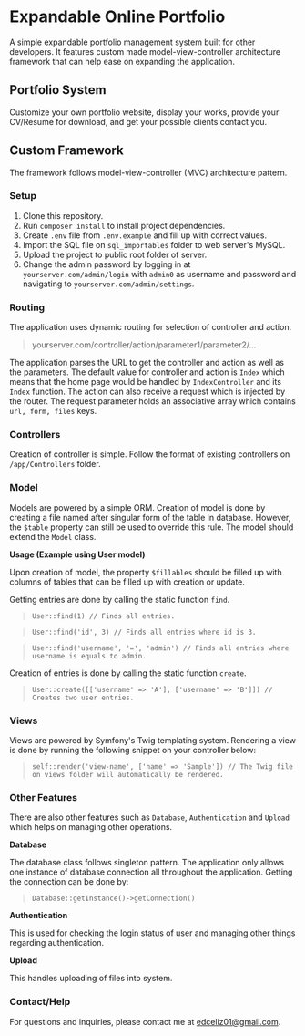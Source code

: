# Expandable Online Portfolio
A simple expandable portfolio management system built for other developers. It features custom made model-view-controller architecture framework that can help ease on expanding the application.

## Portfolio System
Customize your own portfolio website, display your works, provide your CV/Resume for download, and get your possible clients contact you.

## Custom Framework
The framework follows model-view-controller (MVC) architecture pattern.

### Setup
1. Clone this repository.
2. Run `composer install` to install project dependencies.
3. Create `.env` file from `.env.example` and fill up with correct values.
4. Import the SQL file on `sql_importables` folder to web server's MySQL.
5. Upload the project to public root folder of server.
6. Change the admin password by logging in at `yourserver.com/admin/login` with `admin0` as username and password and navigating to `yourserver.com/admin/settings`.

### Routing
The application uses dynamic routing for selection of controller and action.
> yourserver.com/controller/action/parameter1/parameter2/...

The application parses the URL to get the controller and action as well as the parameters. The default value for controller and action is `Index` which means that the home page would be handled by `IndexController` and its `Index` function. The action can also receive a request which is injected by the router. The request parameter holds an associative array which contains `url, form, files` keys.

### Controllers
Creation of controller is simple. Follow the format of existing controllers on `/app/Controllers` folder.

### Model
Models are powered by a simple ORM. Creation of model is done by creating a file named after singular form of the table in database. However, the `$table` property can still be used to override this rule. The model should extend the `Model` class.

**Usage (Example using User model)**

Upon creation of model, the property `$fillables` should be filled up with columns of tables that can be filled up with creation or update.

Getting entries are done by calling the static function `find`.

> `User::find(1) // Finds all entries.`

> `User::find('id', 3) // Finds all entries where id is 3.`

> `User::find('username', '=', 'admin') // Finds all entries where username is equals to admin.`

Creation of entries is done by calling the static function `create`.

> `User::create([['username' => 'A'], ['username' => 'B']]) // Creates two user entries.`

### Views
Views are powered by Symfony's Twig templating system. Rendering a view is done by running the following snippet on your controller below:

> `self::render('view-name', ['name' => 'Sample']) // The Twig file on views folder will automatically be rendered.`

### Other Features
There are also other features such as `Database`, `Authentication` and `Upload` which helps on managing other operations.

**Database**

The database class follows singleton pattern. The application only allows one instance of database connection all throughout the application. Getting the connection can be done by:

> `Database::getInstance()->getConnection()`

**Authentication**

This is used for checking the login status of user and managing other things regarding authentication.

**Upload**

This handles uploading of files into system.

### Contact/Help

For questions and inquiries, please contact me at edceliz01@gmail.com.